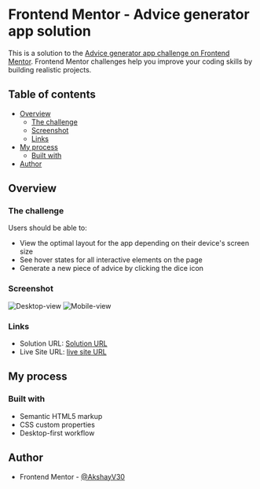 # Frontend Mentor - Advice generator app solution

This is a solution to the [Advice generator app challenge on Frontend Mentor](https://www.frontendmentor.io/challenges/advice-generator-app-QdUG-13db). Frontend Mentor challenges help you improve your coding skills by building realistic projects.

## Table of contents

- [Overview](#overview)
  - [The challenge](#the-challenge)
  - [Screenshot](#screenshot)
  - [Links](#links)
- [My process](#my-process)
  - [Built with](#built-with)
- [Author](#author)

## Overview

### The challenge

Users should be able to:

- View the optimal layout for the app depending on their device's screen size
- See hover states for all interactive elements on the page
- Generate a new piece of advice by clicking the dice icon

### Screenshot

![Desktop-view](./screenshots/screenshot-desktop.jpeg)
![Mobile-view](./screenshots/screenshot-mobile.jpeg)

### Links

- Solution URL: [Solution URL](https://github.com/AkshayV30/Front-End-Mentor-Challenges/tree/master/advice-generator-app-main)
- Live Site URL: [live site URL](https://github.com/AkshayV30/Front-End-Mentor-Challenges/tree/master/advice-generator-app-main/index.html)

## My process

### Built with

- Semantic HTML5 markup
- CSS custom properties
- Desktop-first workflow

## Author

- Frontend Mentor - [@AkshayV30](https://www.frontendmentor.io/profile/AkshayV30)
